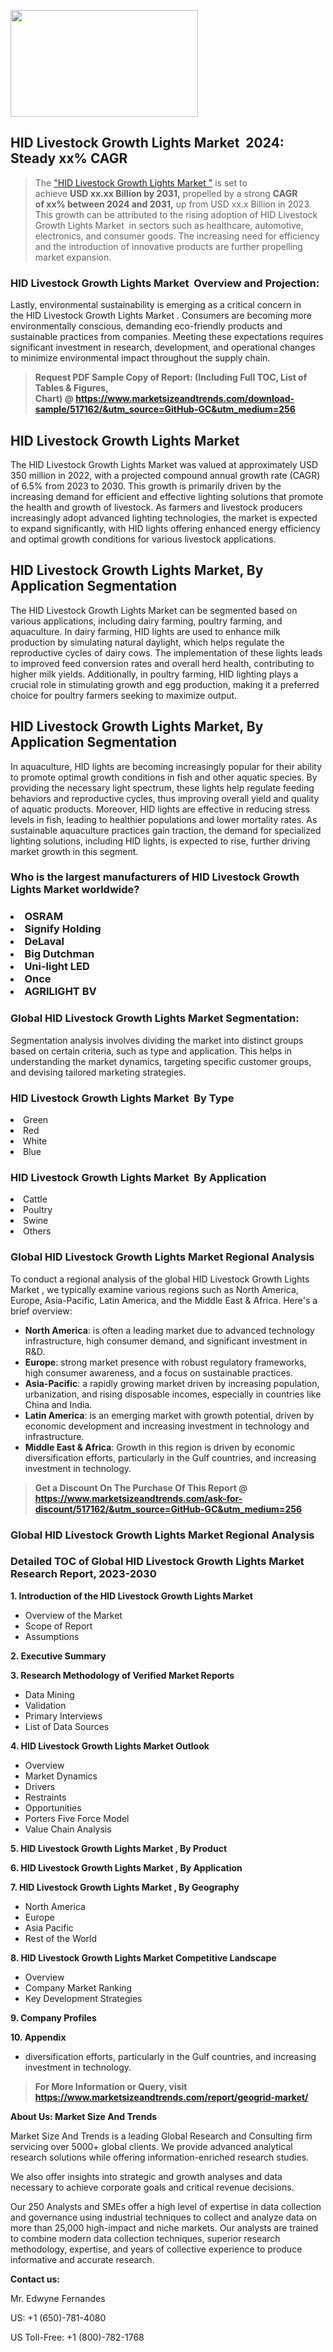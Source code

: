 <p><img class="alignnone size-medium wp-image-20088" src="https://ffe5etoiles.com/wp-content/uploads/2024/12/MST1-300x171.png" alt="" width="300" height="171" /></p><h2 id="ember46" class="ember-view reader-text-block__heading-2">HID Livestock Growth Lights Market &nbsp;2024: Steady&nbsp;xx% CAGR</h2><blockquote id="ember47" class="ember-view reader-text-block__blockquote">The&nbsp;<a class="app-aware-link " href="https://www.marketsizeandtrends.com/download-sample/517162/&utm_source=GitHub-GC&utm_medium=256" target="_blank" data-test-app-aware-link="">"HID Livestock Growth Lights Market "</a>&nbsp;is set to achieve&nbsp;<strong>USD&nbsp;xx.xx&nbsp;Billion by 2031,</strong>&nbsp;propelled by a strong&nbsp;<strong>CAGR of&nbsp;xx% between 2024 and 2031,</strong>&nbsp;up from USD xx.x Billion in 2023. This growth can be attributed to the rising adoption of&nbsp;HID Livestock Growth Lights Market &nbsp;in sectors such as healthcare, automotive, electronics, and consumer goods. The increasing need for efficiency and the introduction of innovative products are further propelling market expansion.</blockquote><h3 id="ember48" class="ember-view reader-text-block__heading-3">HID Livestock Growth Lights Market &nbsp;Overview and Projection:</h3><p id="ember49" class="ember-view reader-text-block__paragraph">Lastly, environmental sustainability is emerging as a critical concern in the&nbsp;HID Livestock Growth Lights Market . Consumers are becoming more environmentally conscious, demanding eco-friendly products and sustainable practices from companies. Meeting these expectations requires significant investment in research, development, and operational changes to minimize environmental impact throughout the supply chain.</p><blockquote id="ember50" class="ember-view reader-text-block__blockquote"><strong>Request PDF Sample Copy of Report: (Including Full TOC, List of Tables &amp; Figures, Chart)&nbsp;@&nbsp;<strong><a href="https://www.marketsizeandtrends.com/download-sample/517162/&utm_source=GitHub-GC&utm_medium=256" target="_blank">https://www.marketsizeandtrends.com/download-sample/517162/&utm_source=GitHub-GC&utm_medium=256</a></strong></strong></blockquote><h3 class=""> <h2>HID Livestock Growth Lights Market</h2><p>The HID Livestock Growth Lights Market was valued at approximately USD 350 million in 2022, with a projected compound annual growth rate (CAGR) of 6.5% from 2023 to 2030. This growth is primarily driven by the increasing demand for efficient and effective lighting solutions that promote the health and growth of livestock. As farmers and livestock producers increasingly adopt advanced lighting technologies, the market is expected to expand significantly, with HID lights offering enhanced energy efficiency and optimal growth conditions for various livestock applications.</p><h2>HID Livestock Growth Lights Market, By Application Segmentation</h2><p>The HID Livestock Growth Lights Market can be segmented based on various applications, including dairy farming, poultry farming, and aquaculture. In dairy farming, HID lights are used to enhance milk production by simulating natural daylight, which helps regulate the reproductive cycles of dairy cows. The implementation of these lights leads to improved feed conversion rates and overall herd health, contributing to higher milk yields. Additionally, in poultry farming, HID lighting plays a crucial role in stimulating growth and egg production, making it a preferred choice for poultry farmers seeking to maximize output.</p><h2>HID Livestock Growth Lights Market, By Application Segmentation</h2><p>In aquaculture, HID lights are becoming increasingly popular for their ability to promote optimal growth conditions in fish and other aquatic species. By providing the necessary light spectrum, these lights help regulate feeding behaviors and reproductive cycles, thus improving overall yield and quality of aquatic products. Moreover, HID lights are effective in reducing stress levels in fish, leading to healthier populations and lower mortality rates. As sustainable aquaculture practices gain traction, the demand for specialized lighting solutions, including HID lights, is expected to rise, further driving market growth in this segment.</p></h3><h3 id="" class="">Who is the largest manufacturers of&nbsp;HID Livestock Growth Lights Market worldwide?</h3><h3 class=""></Li><Li>OSRAM</Li><Li> Signify Holding</Li><Li> DeLaval</Li><Li> Big Dutchman</Li><Li> Uni-light LED</Li><Li> Once</Li><Li> AGRILIGHT BV</h3><h3 id="ember53" class="ember-view reader-text-block__heading-3">Global&nbsp;HID Livestock Growth Lights Market Segmentation:</h3><p id="ember54" class="ember-view reader-text-block__paragraph">Segmentation analysis involves dividing the market into distinct groups based on certain criteria, such as type and application. This helps in understanding the market dynamics, targeting specific customer groups, and devising tailored marketing strategies.</p><h3 id="" class="">HID Livestock Growth Lights Market &nbsp;By Type</h3><p></Li><Li>Green</Li><Li> Red</Li><Li> White</Li><Li> Blue</p><h3 id="" class="">HID Livestock Growth Lights Market &nbsp;By Application</h3><p class=""></Li><Li>Cattle</Li><Li> Poultry</Li><Li> Swine</Li><Li> Others</p><h3 id="ember62" class="ember-view reader-text-block__heading-3">Global HID Livestock Growth Lights Market Regional Analysis</h3><p id="ember63" class="ember-view reader-text-block__paragraph">To conduct a regional analysis of the global HID Livestock Growth Lights Market , we typically examine various regions such as North America, Europe, Asia-Pacific, Latin America, and the Middle East &amp; Africa. Here's a brief overview:</p><ul><li><strong>North America</strong>: is often a leading market due to advanced technology infrastructure, high consumer demand, and significant investment in R&amp;D.</li><li><strong>Europe</strong>: strong market presence with robust regulatory frameworks, high consumer awareness, and a focus on sustainable practices.</li><li><strong>Asia-Pacific</strong>: a rapidly growing market driven by increasing population, urbanization, and rising disposable incomes, especially in countries like China and India.</li><li><strong>Latin America</strong>: is an emerging market with growth potential, driven by economic development and increasing investment in technology and infrastructure.</li><li><strong>Middle East &amp; Africa</strong>: Growth in this region is driven by economic diversification efforts, particularly in the Gulf countries, and increasing investment in technology.</li></ul><blockquote id="ember61" class="ember-view reader-text-block__blockquote"><strong>Get a Discount On The Purchase Of This Report @ <strong><a href="https://html-cleaner.com/" target="">https://www.marketsizeandtrends.com/ask-for-discount/517162/&utm_source=GitHub-GC&utm_medium=256</a></strong></strong></blockquote><h3 id="ember62" class="ember-view reader-text-block__heading-3">Global HID Livestock Growth Lights Market Regional Analysis</h3><h3 id="" class="">Detailed TOC of Global HID Livestock Growth Lights Market Research Report, 2023-2030</h3><p id="" class=""><strong>1. Introduction of the HID Livestock Growth Lights Market </strong></p><ul><li>Overview of the Market</li><li>Scope of Report</li><li>Assumptions</li></ul><p id="" class=""><strong>2. Executive Summary</strong></p><p id="" class=""><strong>3. Research Methodology of Verified Market Reports</strong></p><ul><li>Data Mining</li><li>Validation</li><li>Primary Interviews</li><li>List of Data Sources</li></ul><p id="" class=""><strong>4. HID Livestock Growth Lights Market Outlook</strong></p><ul><li>Overview</li><li>Market Dynamics</li><li>Drivers</li><li>Restraints</li><li>Opportunities</li><li>Porters Five Force Model</li><li>Value Chain Analysis</li></ul><p id="" class=""><strong>5. HID Livestock Growth Lights Market , By Product</strong></p><p id="" class=""><strong>6. HID Livestock Growth Lights Market , By Application</strong></p><p id="" class=""><strong>7. HID Livestock Growth Lights Market , By Geography</strong></p><ul><li>North America</li><li>Europe</li><li>Asia Pacific</li><li>Rest of the World</li></ul><p id="" class=""><strong>8. HID Livestock Growth Lights Market Competitive Landscape</strong></p><ul><li>Overview</li><li>Company Market Ranking</li><li>Key Development Strategies</li></ul><p id="" class=""><strong>9. Company Profiles</strong></p><p id="" class=""><strong>10. Appendix</strong></p><ul><li>diversification efforts, particularly in the Gulf countries, and increasing investment in technology.</li></ul><blockquote id="ember65" class="ember-view reader-text-block__blockquote"><strong>For More Information or Query, visit <strong><strong><a href="https://html-cleaner.com/" target="">https://www.marketsizeandtrends.com/report/geogrid-market/</a></strong></strong></strong></blockquote><p id="" class=""><strong>About Us: Market Size And Trends</strong></p><p id="" class="">Market Size And Trends is a leading Global Research and Consulting firm servicing over 5000+ global clients. We provide advanced analytical research solutions while offering information-enriched research studies.</p><p id="" class="">We also offer insights into strategic and growth analyses and data necessary to achieve corporate goals and critical revenue decisions.</p><p id="" class="">Our 250 Analysts and SMEs offer a high level of expertise in data collection and governance using industrial techniques to collect and analyze data on more than 25,000 high-impact and niche markets. Our analysts are trained to combine modern data collection techniques, superior research methodology, expertise, and years of collective experience to produce informative and accurate research.</p><p id="" class=""><strong>Contact us:</strong></p><p id="" class="">Mr. Edwyne Fernandes</p><p id="" class="">US: +1 (650)-781-4080</p><p id="" class="">US Toll-Free: +1 (800)-782-1768</p>
